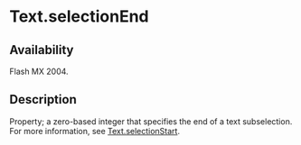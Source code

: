 # Text.selectionEnd

## Availability

Flash MX 2004.

## Description

Property; a zero-based integer that specifies the end of a text subselection. For more information, see
[Text.selectionStart](../Text_object/Text21.md).
